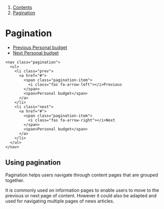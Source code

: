 1.  [Contents](/docs/core/contents)
2.  [Pagination](#)

# Pagination

<nav class="pagination">
  <ul>
    <li class="prev">
      <a href="#">
        <span class="pagination-item">
          <i class="fas fa-arrow-left"></i>Previous
        </span>
        <span>Personal budget</span>
      </a>
    </li>
    <li class="next">
      <a href="#">
        <span class="pagination-item">
          <i class="fas fa-arrow-right"></i>Next
        </span>
        <span>Personal budget</span>
      </a>
    </li>
  </ul>
</nav>

    <nav class="pagination">
      <ul>
        <li class="prev">
          <a href="#">
            <span class="pagination-item">
              <i class="fas fa-arrow-left"></i>Previous
            </span>
            <span>Personal budget</span>
          </a>
        </li>
        <li class="next">
          <a href="#">
            <span class="pagination-item">
              <i class="fas fa-arrow-right"></i>Next
            </span>
            <span>Personal budget</span>
          </a>
        </li>
      </ul>
    </nav>

## Using pagination

Pagination helps users navigate through content pages that are grouped together.

It is commonly used on information pages to enable users to move to the previous or next page of content. However it could also be adapted and used for navigating multiple pages of news articles. 

